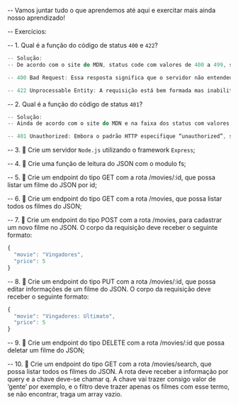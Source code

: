 -- Vamos juntar tudo o que aprendemos até aqui e exercitar mais ainda nosso aprendizado!

-- Exercícios:

-- 1. Qual é a função do código de status `400` e `422`?
```js
-- Solução: 
-- De acordo com o site do MDN, status code com valores de 400 a 499, são erros do cliente:

-- 400 Bad Request: Essa resposta significa que o servidor não entendeu a requisição, pois está com uma sintaxe inválida.

-- 422 Unprocessable Entity: A requisição está bem formada mas inabilitada para ser seguida devido aos erros semânticos.
```

-- 2. Qual é a função do código de status `401`?
```js
-- Solução: 
-- Ainda de acordo com o site do MDN e na faixa dos status com valores 400:

-- 401 Unauthorized: Embora o padrão HTTP especifique “unauthorized”, semanticamente, essa resposta significa “unauthenticated”. Ou seja, o cliente deve se autenticar para obter a resposta solicitada.
```

-- 3. 🚀 Crie um servidor `Node.js` utilizando o framework `Express`;

-- 4. 🚀 Crie uma função de leitura do JSON com o modulo fs;

-- 5. 🚀 Crie um endpoint do tipo GET com a rota /movies/:id, que possa listar um filme do JSON por id;

-- 6. 🚀 Crie um endpoint do tipo GET com a rota /movies, que possa listar todos os filmes do JSON;

-- 7. 🚀 Crie um endpoint do tipo POST com a rota /movies, para cadastrar um novo filme no JSON.
O corpo da requisição deve receber o seguinte formato:
```js
{
  "movie": "Vingadores",
  "price": 5
}
```

-- 8. 🚀 Crie um endpoint do tipo PUT com a rota /movies/:id, que possa editar informações de um filme do JSON.
O corpo da requisição deve receber o seguinte formato:
```js
{
  "movie": "Vingadores: Ultimato",
  "price": 5
}
```

-- 9. 🚀 Crie um endpoint do tipo DELETE com a rota /movies/:id que possa deletar um filme do JSON;

-- 10. 🚀 Crie um endpoint do tipo GET com a rota /movies/search, que possa listar todos os filmes do JSON.
A rota deve receber a informação por query e a chave deve-se chamar q. A chave vai trazer consigo valor de ‘gente’ por exemplo, e o filtro deve trazer apenas os filmes com esse termo, se não encontrar, traga um array vazio.